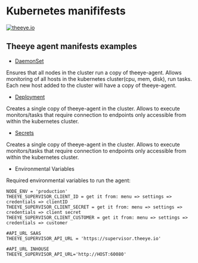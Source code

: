 # Kubernetes manififests

[![theeye.io](https://theeye.io/img/logo2.png)](https://theeye.io)

## Theeye agent manifests examples


* [DaemonSet](https://github.com/theeye-io-team/theeye-docs/blob/master/kubernetes/examples/theeye-agent-daemonset.yml)

Ensures that all nodes in the cluster run a copy of theeye-agent. Allows monitoring of all hosts in the kubernetes cluster(cpu, mem, disk), run tasks.
Each new host added to the cluster will have a copy of theeye-agent.

* [Deployment](https://github.com/theeye-io-team/theeye-docs/blob/master/kubernetes/examples/theeye-agent-deploy.yaml)

Creates a single copy of theeye-agent in the cluster. Allows to execute monitors/tasks that require connection to endpoints only accessible from within the kubernetes cluster.

* [Secrets](https://github.com/theeye-io-team/theeye-docs/blob/master/kubernetes/examples/theeye-agent-credentials.yaml)

Creates a single copy of theeye-agent in the cluster. Allows to execute monitors/tasks that require connection to endpoints only accessible from within the kubernetes cluster.

* Environmental Variables                                                                                                                                                    

Required environmental variables to run the agent:

```
NODE_ENV = 'production'                                                                                                                                                      
THEEYE_SUPERVISOR_CLIENT_ID = get it from: menu => settings => credentials => clientID
THEEYE_SUPERVISOR_CLIENT_SECRET = get it from: menu => settings => credentials => client secret
THEEYE_SUPERVISOR_CLIENT_CUSTOMER = get it from: menu => settings => credentials => customer

#API_URL SAAS
THEEYE_SUPERVISOR_API_URL = 'https://supervisor.theeye.io'

#API_URL INHOUSE
THEEYE_SUPERVISOR_API_URL='http://HOST:60080'
```
